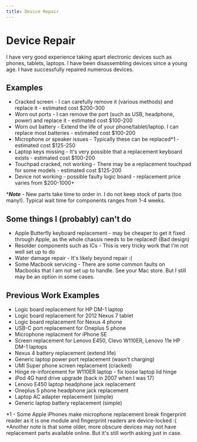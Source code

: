 ```yaml
---
title: Device Repair
---
```


# Device Repair

I have very good experience taking apart electronic devices such as phones, tablets, laptops. I have been disassembling devices since a young age. I have successfully repaired numerous devices.

## Examples
* Cracked screen - I can carefully remove it (various methods) and replace it  - estimated cost $200-300
* Worn out ports - I can remove the port (such as USB, headphone, power) and replace it - estimated cost $100-200
* Worn out battery - Extend the life of your phone/tablet/laptop. I can replace most batteries - estimated cost $100-200
* Microphone or speaker issues - Typically these can be replaced*1 - estimated cost $125-250
* Laptop keys missing - It's very possible that a replacement keyboard exists - estimated cost $100-200
* Touchpad cracked, not working - There may be a replacement touchpad for some models - estimated cost $125-200
* Device not working - possible faulty logic board - replacement price varies from $200-1000+

****Note*** - New parts take time to order in. I do not keep stock of parts (too many!). Typical wait time for components ranges from 1-4 weeks.


## Some things I (probably) can't do
* Apple Butterfly keyboard replacement - may be cheaper to get it fixed through Apple, as the whole chassis needs to be replaced! (Bad design)
* Resolder components such as ICs - This is very tricky work that I'm not well set up to do
* Water damage repair - It's likely beyond repair :( 
* Some Macbook servicing - There are some common faults on Macbooks that I am not set up to handle. See your Mac store. But I still may be an option in some cases.

## Previous Work Examples
* Logic board replacement for HP DM-1 laptop
* Logic board replacement for 2012 Nexus 7 tablet
* Logic board replacement for Nexus 4 phone
* USB-C port replacement for Oneplus 5 phone
* Microphone replacment for iPhone SE
* Screen replacement for Lenovo E450, Clevo W110ER, Lenovo 11e HP DM-1 laptops
* Nexus 4 battery replacement (extend life)
* Generic laptop power port replacement (wasn't charging)
* UMI Super phone screen replacement (cracked)
* Hinge re-inforcement for W110ER laptop - fix loose laptop lid hinge
* iPod 4G hard drive upgrade (back in 2007 when I was 17)
* Lenovo E450 laptop headphone jack replacement
* Oneplus 5 phone headphone jack replacement
* Laptop AC adapter replacement (simple)
* Generic laptop battery replacement (simple)

*1 - Some Apple iPhones make microphone replacement break fingerprint reader as it is one module and fingerprint readers are device-locked :(  
*Another note is that some older, more obscure devices may not have replacement parts available online. But it's still worth asking just in case.

